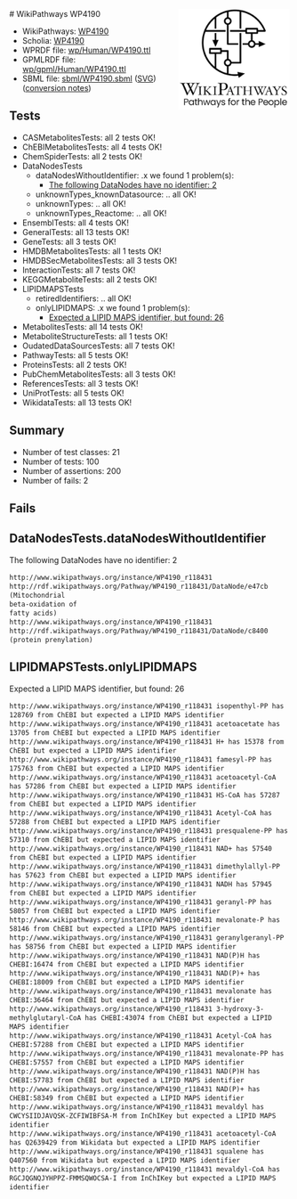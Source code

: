 <img style="float: right; width: 200px" src="../logo.png" />
# WikiPathways WP4190

* WikiPathways: [WP4190](https://identifiers.org/wikipathways:WP4190)
* Scholia: [WP4190](https://scholia.toolforge.org/wikipathways/WP4190)
* WPRDF file: [wp/Human/WP4190.ttl](../wp/Human/WP4190.ttl)
* GPMLRDF file: [wp/gpml/Human/WP4190.ttl](../wp/gpml/Human/WP4190.ttl)
* SBML file: [sbml/WP4190.sbml](../sbml/WP4190.sbml) ([SVG](../sbml/WP4190.svg)) ([conversion notes](../sbml/WP4190.txt))

## Tests
* CASMetabolitesTests: all 2 tests OK!
* ChEBIMetabolitesTests: all 4 tests OK!
* ChemSpiderTests: all 2 tests OK!
* DataNodesTests
    * dataNodesWithoutIdentifier: .x we found 1 problem(s):
        * [The following DataNodes have no identifier: 2](#d2d32fa1)
    * unknownTypes_knownDatasource: .. all OK!
    * unknownTypes: .. all OK!
    * unknownTypes_Reactome: .. all OK!
* EnsemblTests: all 4 tests OK!
* GeneralTests: all 13 tests OK!
* GeneTests: all 3 tests OK!
* HMDBMetabolitesTests: all 1 tests OK!
* HMDBSecMetabolitesTests: all 3 tests OK!
* InteractionTests: all 7 tests OK!
* KEGGMetaboliteTests: all 2 tests OK!
* LIPIDMAPSTests
    * retiredIdentifiers: .. all OK!
    * onlyLIPIDMAPS: .x we found 1 problem(s):
        * [Expected a LIPID MAPS identifier, but found: 26](#b4992023)
* MetabolitesTests: all 14 tests OK!
* MetaboliteStructureTests: all 1 tests OK!
* OudatedDataSourcesTests: all 7 tests OK!
* PathwayTests: all 5 tests OK!
* ProteinsTests: all 2 tests OK!
* PubChemMetabolitesTests: all 3 tests OK!
* ReferencesTests: all 3 tests OK!
* UniProtTests: all 5 tests OK!
* WikidataTests: all 13 tests OK!


## Summary

* Number of test classes: 21
* Number of tests: 100
* Number of assertions: 200
* Number of fails: 2

## Fails

<a name="d2d32fa1" />

## DataNodesTests.dataNodesWithoutIdentifier

The following DataNodes have no identifier: 2
```
http://www.wikipathways.org/instance/WP4190_r118431 http://rdf.wikipathways.org/Pathway/WP4190_r118431/DataNode/e47cb (Mitochondrial 
beta-oxidation of 
fatty acids)
http://www.wikipathways.org/instance/WP4190_r118431 http://rdf.wikipathways.org/Pathway/WP4190_r118431/DataNode/c8400 (protein prenylation)
```

<a name="b4992023" />

## LIPIDMAPSTests.onlyLIPIDMAPS

Expected a LIPID MAPS identifier, but found: 26
```
http://www.wikipathways.org/instance/WP4190_r118431 isopenthyl-PP has 128769 from ChEBI but expected a LIPID MAPS identifier
http://www.wikipathways.org/instance/WP4190_r118431 acetoacetate has 13705 from ChEBI but expected a LIPID MAPS identifier
http://www.wikipathways.org/instance/WP4190_r118431 H+ has 15378 from ChEBI but expected a LIPID MAPS identifier
http://www.wikipathways.org/instance/WP4190_r118431 famesyl-PP has 175763 from ChEBI but expected a LIPID MAPS identifier
http://www.wikipathways.org/instance/WP4190_r118431 acetoacetyl-CoA has 57286 from ChEBI but expected a LIPID MAPS identifier
http://www.wikipathways.org/instance/WP4190_r118431 HS-CoA has 57287 from ChEBI but expected a LIPID MAPS identifier
http://www.wikipathways.org/instance/WP4190_r118431 Acetyl-CoA has 57288 from ChEBI but expected a LIPID MAPS identifier
http://www.wikipathways.org/instance/WP4190_r118431 presqualene-PP has 57310 from ChEBI but expected a LIPID MAPS identifier
http://www.wikipathways.org/instance/WP4190_r118431 NAD+ has 57540 from ChEBI but expected a LIPID MAPS identifier
http://www.wikipathways.org/instance/WP4190_r118431 dimethylallyl-PP has 57623 from ChEBI but expected a LIPID MAPS identifier
http://www.wikipathways.org/instance/WP4190_r118431 NADH has 57945 from ChEBI but expected a LIPID MAPS identifier
http://www.wikipathways.org/instance/WP4190_r118431 geranyl-PP has 58057 from ChEBI but expected a LIPID MAPS identifier
http://www.wikipathways.org/instance/WP4190_r118431 mevalonate-P has 58146 from ChEBI but expected a LIPID MAPS identifier
http://www.wikipathways.org/instance/WP4190_r118431 geranylgeranyl-PP has 58756 from ChEBI but expected a LIPID MAPS identifier
http://www.wikipathways.org/instance/WP4190_r118431 NAD(P)H has CHEBI:16474 from ChEBI but expected a LIPID MAPS identifier
http://www.wikipathways.org/instance/WP4190_r118431 NAD(P)+ has CHEBI:18009 from ChEBI but expected a LIPID MAPS identifier
http://www.wikipathways.org/instance/WP4190_r118431 mevalonate has CHEBI:36464 from ChEBI but expected a LIPID MAPS identifier
http://www.wikipathways.org/instance/WP4190_r118431 3-hydroxy-3-methylglutaryl-CoA has CHEBI:43074 from ChEBI but expected a LIPID MAPS identifier
http://www.wikipathways.org/instance/WP4190_r118431 Acetyl-CoA has CHEBI:57288 from ChEBI but expected a LIPID MAPS identifier
http://www.wikipathways.org/instance/WP4190_r118431 mevalonate-PP has CHEBI:57557 from ChEBI but expected a LIPID MAPS identifier
http://www.wikipathways.org/instance/WP4190_r118431 NAD(P)H has CHEBI:57783 from ChEBI but expected a LIPID MAPS identifier
http://www.wikipathways.org/instance/WP4190_r118431 NAD(P)+ has CHEBI:58349 from ChEBI but expected a LIPID MAPS identifier
http://www.wikipathways.org/instance/WP4190_r118431 mevaldyl has CWCYSIIDJAVQSK-ZCFIWIBFSA-M from InChIKey but expected a LIPID MAPS identifier
http://www.wikipathways.org/instance/WP4190_r118431 acetoacetyl-CoA has Q2639429 from Wikidata but expected a LIPID MAPS identifier
http://www.wikipathways.org/instance/WP4190_r118431 squalene has Q407560 from Wikidata but expected a LIPID MAPS identifier
http://www.wikipathways.org/instance/WP4190_r118431 mevaldyl-CoA has RGCJQGNQJYHPPZ-FMMSQWOCSA-I from InChIKey but expected a LIPID MAPS identifier
```

